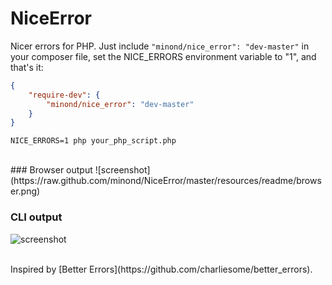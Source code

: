 # NiceError

Nicer errors for PHP. Just include `"minond/nice_error": "dev-master"` in your composer file, set the NICE_ERRORS environment variable to "1", and that's it:

```json
{
	"require-dev": {
		"minond/nice_error": "dev-master"
	}
}
```

```text
NICE_ERRORS=1 php your_php_script.php
```

<br />
### Browser output
![screenshot](https://raw.github.com/minond/NiceError/master/resources/readme/browser.png)

### CLI output
![screenshot](https://raw.github.com/minond/NiceError/master/resources/readme/cli.png)

<br />
Inspired by [Better Errors](https://github.com/charliesome/better_errors).
